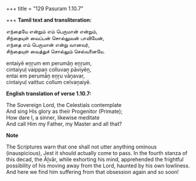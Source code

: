 +++
title = "129 Pasuram 1.10.7"

+++
**Tamil text and transliteration:**

எந்தையே என்றும் எம் பெருமான் என்றும்,  
சிந்தையுள் வைப்பன் சொல்லுவன் பாவியேன்,  
எந்தை எம் பெருமான் என்று வானவர்,  
சிந்தையுள் வைத்துச் சொல்லும் செல்வனையே.

entaiyē eṉṟum em perumāṉ eṉṟum,  
cintaiyuḷ vaippaṉ colluvaṉ pāviyēṉ,  
entai em perumāṉ eṉṟu vāṉavar,  
cintaiyuḷ vaittuc collum celvaṉaiyē.

**English translation of verse 1.10.7:**

The Sovereign Lord, the Celestials contemplate  
And sing His glory as their Progenitor (Primate);  
How dare I, a sinner, likewise meditate  
And call Him my Father, my Master and all that?

**Note**

The Scriptures warn that one shall not utter anything ominous (inauspicious), Jest it should actually come to pass. In the fourth stanza of this decad, the Āḻvār, while exhorting his mind, apprehended the frightful possibility of his moving away from the Lord, haunted by his own lowliness. And here we find him suffering from that obsession again and so soon!


